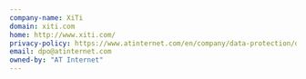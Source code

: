 ```yaml
---
company-name: XiTi
domain: xiti.com
home: http://www.xiti.com/
privacy-policy: https://www.atinternet.com/en/company/data-protection/data-collection-on-at-internets-sites/
email: dpo@atinternet.com
owned-by: "AT Internet"
---
```




